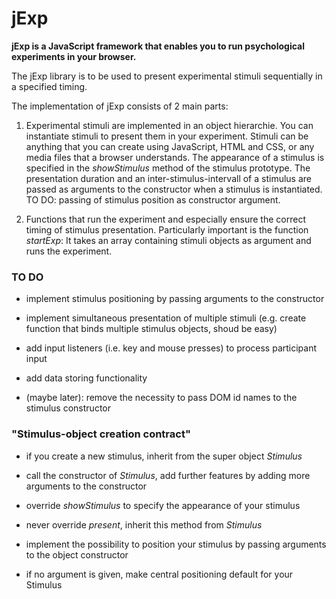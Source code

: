 # jExp

**jExp is a JavaScript framework that enables you to run psychological experiments in your browser.**

The jExp library is to be used to present experimental stimuli sequentially in a specified timing. 

The implementation of jExp consists of 2 main parts:

1. Experimental stimuli are implemented in an object hierarchie. You can instantiate stimuli to present them in your experiment. Stimuli can be anything that you can create using JavaScript, HTML and CSS, or any media files that a browser understands. The appearance of a stimulus is specified in the *showStimulus* method of the stimulus prototype. The presentation duration and an inter-stimulus-intervall of a stimulus are passed as arguments to the constructor when a stimulus is instantiated. TO DO: passing of stimulus position as constructor argument.

2. Functions that run the experiment and especially ensure the correct timing of stimulus presentation. Particularly important is the function *startExp*: It takes an array containing stimuli objects as argument and runs the experiment.


### TO DO

- implement stimulus positioning by passing arguments to the constructor

- implement simultaneous presentation of multiple stimuli (e.g. create function that binds multiple stimulus objects, shoud be easy)

- add input listeners (i.e. key and mouse presses) to process participant input

- add data storing functionality

- (maybe later): remove the necessity to pass DOM id names to the stimulus constructor


### "Stimulus-object creation contract"

- if you create a new stimulus, inherit from the super object *Stimulus*

- call the constructor of *Stimulus*, add further features by adding more arguments to the constructor

- override *showStimulus* to specify the appearance of your stimulus

- never override *present*, inherit this method from *Stimulus*

- implement the possibility to position your stimulus by passing arguments to the object constructor

- if no argument is given, make central positioning default for your Stimulus